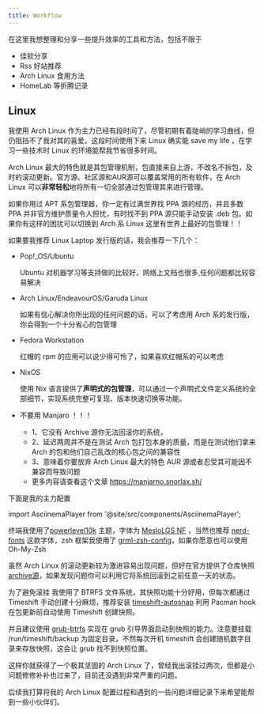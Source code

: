 ```yaml
---
title: Workflow
---
```


在这里我想整理和分享一些提升效率的工具和方法，包括不限于

- 佳软分享
- Rss 好站推荐
- Arch Linux 食用方法
- HomeLab 等折腾记录

## Linux

我使用 Arch Linux 作为主力已经有段时间了，尽管初期有着陡峭的学习曲线，但仍阻挡不了我对其的喜爱。这段时间使用下来 Linux 确实能 save my life ，在学习一些技术时 Linux 的环境能帮我节省很多时间。

Arch Linux 最大的特色就是其包管理机制，包直接来自上游，不改名不拆包，及时的滚动更新。官方源、社区源和AUR源可以覆盖常用的所有软件，在 Arch Linux 可以**非常轻松**地将所有一切全部通过包管理其来进行管理。

如果你用过 APT 系包管理器，你一定有过满世界找 PPA 源的经历，并且多数 PPA 并非官方维护质量令人担忧，有时找不到 PPA 源只能手动安装 .deb 包。如果你有这样的困扰可以切换到 Arch 系 Linux 这里有世界上最好的包管理！！

如果要我推荐 Linux Laptop 发行版的话，我会推荐一下几个：

- Pop!_OS/Ubuntu

    Ubuntu 对机器学习等支持做的比较好，网络上文档也很多,任何问题都比较容易解决

- Arch Linux/EndeavourOS/Garuda Linux
  
    如果有信心解决你所出现的任何问题的话，可以了考虑用 Arch 系的发行版，你会得到一个十分省心的包管理

- Fedora Workstation
  
    红帽的 rpm 的应用可以说少得可怜了，如果喜欢红帽系的可以考虑

- NixOS
  
    使用 Nix 语言提供了**声明式的包管理**，可以通过一个声明式文件定义系统的全部细节，实现系统完整可复现、版本快速切换等功能。

- 不要用 Manjaro ！！！

   - 1、它没有 Archive 源你无法回滚你的系统，
   - 2、延迟两周并不是在测试 Arch 包打包本身的质量，而是在测试他们拿来 Arch 的包和他们自己乱改的核心包之间的兼容性 
   - 3、意味着你要放弃 Arch Linux 最大的特色 AUR 源或者忍受其可能因不兼容而导致问题
   - 更多内容请查看这个文章 https://manjarno.snorlax.sh/

下面是我的主力配置

import AsciinemaPlayer from '@site/src/components/AsciinemaPlayer';

<AsciinemaPlayer
    src="/casts/neofetch.cast"
    poster="npt:0:5"
    preload={true}
    autoPlay={true}
    idleTimeLimit="2"
/>


终端我使用了[powerlevel10k](https://github.com/romkatv/powerlevel10k) 主题，字体为 [MesloLGS NF](https://github.com/romkatv/powerlevel10k#manual-font-installation) ，当然也推荐 [nerd-fonts](https://github.com/ryanoasis/nerd-fonts) 这款字体，zsh 框架我使用了 [grml-zsh-config](https://grml.org/zsh/)，如果你愿意也可以使用 Oh-My-Zsh

虽然 Arch Linux 的滚动更新较为激进容易出现问题，但好在官方提供了仓库快照 [archive源](https://archive.archlinux.org/)，如果发现问题你可以利用它将系统回滚到之前任意一天的状态。

为了避免滚挂 我使用了 BTRFS 文件系统，其快照功能十分好用，但每次都通过 Timeshift 手动创建十分麻烦，推荐安装 [timeshift-autosnap](https://gitlab.com/gobonja/timeshift-autosnap)  利用 Pacman hook 在包更新前自动使用 Timeshift 创建快照。

并且建议使用 [grub-btrfs](https://github.com/Antynea/grub-btrfs) 实现在 grub 引导界面启动到快照的能力。注意要挂载 /run/timeshift/backup 为固定目录，不然每次开机 timeshift 会创建随机数字目录来存放快照，这会让 grub 找不到快照位置。

这样你就获得了一个极其坚固的 Arch Linux 了，曾经我出滚挂过两次，但都是小问题修修补补也过来了，目前还没遇到非常严重的问题。

后续我打算将我的 Arch Linux 配置过程和遇到的一些问题详细记录下来希望能帮到一些小伙伴们。